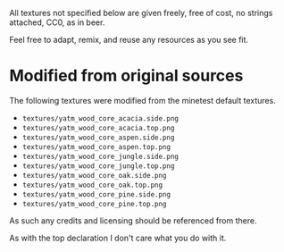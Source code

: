 All textures not specified below are given freely, free of cost, no strings attached, CC0, as in beer.

Feel free to adapt, remix, and reuse any resources as you see fit.

# Modified from original sources

The following textures were modified from the minetest default textures.

- `textures/yatm_wood_core_acacia.side.png`
- `textures/yatm_wood_core_acacia.top.png`
- `textures/yatm_wood_core_aspen.side.png`
- `textures/yatm_wood_core_aspen.top.png`
- `textures/yatm_wood_core_jungle.side.png`
- `textures/yatm_wood_core_jungle.top.png`
- `textures/yatm_wood_core_oak.side.png`
- `textures/yatm_wood_core_oak.top.png`
- `textures/yatm_wood_core_pine.side.png`
- `textures/yatm_wood_core_pine.top.png`

As such any credits and licensing should be referenced from there.

As with the top declaration I don't care what you do with it.
